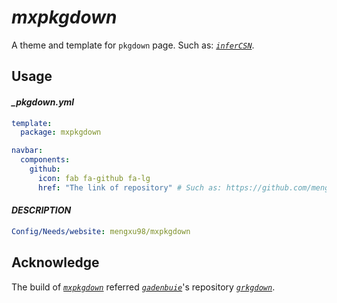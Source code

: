 # ***mxpkgdown***

<!-- badges: start -->

<!-- badges: end -->

A theme and template for `pkgdown` page. Such as: [*`inferCSN`*](https://mengxu98.github.io/inferCSN/).

## Usage

#### *\_pkgdown.yml*

``` yaml
template:
  package: mxpkgdown

navbar:
  components:
    github:
      icon: fab fa-github fa-lg
      href: "The link of repository" # Such as: https://github.com/mengxu98/inferCSN
```

#### *DESCRIPTION*

``` yaml
Config/Needs/website: mengxu98/mxpkgdown
```

## Acknowledge

The build of [*`mxpkgdown`*](https://github.com/mengxu98/mxpkgdown) referred [*`gadenbuie`*](https://github.com/gadenbuie)'s repository [*`grkgdown`*](https://github.com/gadenbuie/grkgdown).
